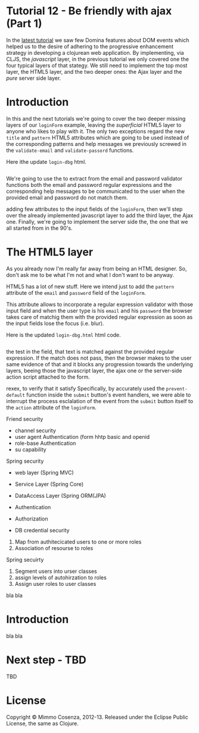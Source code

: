 # Tutorial 12 - Be friendly with ajax (Part 1)

In the [latest tutorial][1] we saw few Domina features about DOM events
which helped us to the desire of adhering to the progressive enhancement
strategy in developing a clojurean web application.  By implementing,
via CLJS, the *javascript* layer, in the previous tutorial we only
covered one the four typical layers of that stategy. We still need to
implement the top most layer, the HTML5 layer, and the two deeper ones:
the Ajax layer and the *pure* server side layer.

# Introduction

In this and the next tutorials we're going to cover the two deeper
missing layers of our `loginForm` example, leaving the *superficial*
HTML5 layer to anyone who likes to play with it. The only two exceptions
regard the new `title` and `pattern` HTML5 attributes which are going to
be used instead of the corresponding patterns and help messages we
previously screwed in the `validate-email` and `validate-passord`
functions.

Here ithe update `login-dbg` html.

```html

```
We're going to
use the to
extract from the email and password validator functions both the email
and password regular expressions and the corresponding help messages to
be communicated to the user when the provided email and password do not
match them.


adding few attributes to the input fields of the `loginForm`, then we'll
step over the already implemented javascript layer to add the third
layer, the Ajax one. Finally, we're going to implement the server side
the, the one that we all started from in the 90's.

# The HTML5 layer

As you already now I'm really far away from being an HTML designer. So,
don't ask me to be what I'm not and what I don't want to be anyway.

HTML5 has a lot of new stuff. Here we intend just to add the `pattern`
attribute of the `email` and `password` field of the `loginForm`.

This attribute allows to incorporate a regular expression validator with
those input field and when the user type is his `email` and his
`password` the browser takes care of matchig them with the provided
regular expression as soon as the input fields lose the focus
(i.e. blur).

Here is the updated `login-dbg.html` html code.

```html

```


the test in the field, that text is
matched against the provided regular expression. If the match does not
pass, then the browser makes to the user same evidence of that and it
blocks any progression towards the underlying layers, beeing those the
javascript layer, the ajax one or the server-side action script attached
to the form.



rexex,  to verify that it satisfy
Specifically, by accurately used the `prevent-default` function inside
the `submit` button's event handlers, we were able to interrupt the
process esclalation of the event from the `submit` button itself to the
`action` attribute of the `loginForm`.



Friend security

- channel security
- user agent Authentication (form hhtp basic and openid
- role-base Authentication
- su capability


Spring security

- web layer (Spring MVC)
- Service Layer (Spring Core)
- DataAccess Layer (Spring ORM(JPA)

- Authentication
- Authorization
- DB credential security

1. Map from authitecicated users to one or more roles
2. Association of resourse to roles

Spring secuirty

1. Segment users into urser classes
2. assign levels of autohirzation to roles
3. Assign user roles to user classes


bla bla

# Introduction

bla bla

# Next step - TBD

TBD

# License

Copyright © Mimmo Cosenza, 2012-13. Released under the Eclipse Public
License, the same as Clojure.

[1]: https://github.com/magomimmo/modern-cljs/blob/master/doc/tutorial-11.md


[2]: https://github.com/shoreleave/shoreleave-remote-ring
[3]: https://github.com/shoreleave/shoreleave-remote#shoreleave
[4]: https://github.com/levand/domina
[5]: https://github.com/magomimmo/modern-cljs/blob/master/doc/tutorial-04.md
[6]: https://raw.github.com/magomimmo/modern-cljs/master/doc/images/login-form.png
[7]: http://en.wikipedia.org/wiki/Progressive_enhancement
[8]: https://github.com/magomimmo/modern-cljs/blob/master/doc/tutorial-09.md
[9]: http://stackoverflow.com/questions/290215/difference-between-input-type-button-and-input-type-submit
[10]: https://developers.google.com/closure/library/
[11]: https://github.com/levand/domina#event-handling
[12]: http://localhost:3000/login-dbg.html
[13]: https://github.com/levand/domina/blob/master/src/cljs/domina/events.cljs
[14]: http://en.wikipedia.org/wiki/Higher-order_function
[15]: https://code.google.com/p/closure-library/source/browse/trunk/closure/goog/events/eventtype.js?r=469
[16]: http://stackoverflow.com/questions/201323/using-a-regular-expression-to-validate-an-email-address
[17]: http://clojure.org/vars
[18]: https://raw.github.com/magomimmo/modern-cljs/master/doc/images/help-01.png
[19]: https://raw.github.com/magomimmo/modern-cljs/master/doc/images/completheform-01.png
[20]: https://raw.github.com/magomimmo/modern-cljs/master/doc/images/allhelp.png
[21]: https://github.com/teropa/hiccups
[22]: https://github.com/cemerick/friend
[23]: http://www.the-art-of-web.com/javascript/validate-password/#.UPvsHaGjejI
[24]: http://regexlib.com/Search.aspx?k=password&c=-1&m=-1&ps=20
